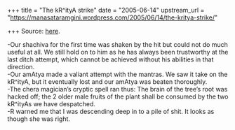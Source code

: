 +++
title = "The kR^ityA strike"
date = "2005-06-14"
upstream_url = "https://manasataramgini.wordpress.com/2005/06/14/the-kritya-strike/"

+++
Source: [here](https://manasataramgini.wordpress.com/2005/06/14/the-kritya-strike/).

-Our shachiva for the first time was shaken by the hit but could not do much useful at all. We still hold on to him as he has always been trustworthy at the last ditch attempt, which cannot be achieved without his abilities in that direction.  
-Our amAtya made a valiant attempt with the mantras. We saw it take on the kR^ityA, but it eventually lost and our amAtya was beaten thoroughly.  
-The chera magician’s cryptic spell ran thus: The brain of the tree’s root was hacked off; the 2 older male fruits of the plant shall be consumed by the two kR^ityAs we have despatched.  
-R warned me that I was descending deep in to a pile of shit. It looks as though she was right.


